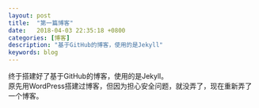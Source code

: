 ```yaml
---
layout: post
title:  "第一篇博客"
date:   2018-04-03 22:35:18 +0800
categories: [博客]
description: "基于GitHub的博客，使用的是Jekyll"
keywords: blog
---
```

终于搭建好了基于GitHub的博客，使用的是Jekyll。  
原先用WordPress搭建过博客，但因为担心安全问题，就没弄了，现在重新弄了一个博客。  
